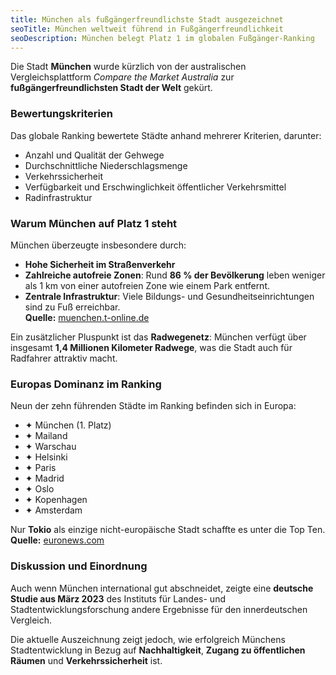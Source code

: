 ```yaml
---
title: München als fußgängerfreundlichste Stadt ausgezeichnet
seoTitle: München weltweit führend in Fußgängerfreundlichkeit
seoDescription: München belegt Platz 1 im globalen Fußgänger-Ranking
---
```


Die Stadt **München** wurde kürzlich von der australischen Vergleichsplattform *Compare the Market Australia* zur **fußgängerfreundlichsten Stadt der Welt** gekürt.  

### Bewertungskriterien

Das globale Ranking bewertete Städte anhand mehrerer Kriterien, darunter:

- Anzahl und Qualität der Gehwege  
- Durchschnittliche Niederschlagsmenge  
- Verkehrssicherheit  
- Verfügbarkeit und Erschwinglichkeit öffentlicher Verkehrsmittel  
- Radinfrastruktur  

### Warum München auf Platz 1 steht

München überzeugte insbesondere durch:

- **Hohe Sicherheit im Straßenverkehr**
- **Zahlreiche autofreie Zonen**: Rund **86 % der Bevölkerung** leben weniger als 1 km von einer autofreien Zone wie einem Park entfernt.  
- **Zentrale Infrastruktur**: Viele Bildungs- und Gesundheitseinrichtungen sind zu Fuß erreichbar.  
**Quelle:** [muenchen.t-online.de](https://muenchen.t-online.de/region/muenchen/id_100388430/muenchen-ist-fussgaengerfreundlichste-stadt-der-welt-aus-diesen-gruenden.html?utm_source=chatgpt.com)

Ein zusätzlicher Pluspunkt ist das **Radwegenetz**: München verfügt über insgesamt **1,4 Millionen Kilometer Radwege**, was die Stadt auch für Radfahrer attraktiv macht.  

### Europas Dominanz im Ranking

Neun der zehn führenden Städte im Ranking befinden sich in Europa:

- ✦ München (1. Platz)  
- ✦ Mailand  
- ✦ Warschau  
- ✦ Helsinki  
- ✦ Paris  
- ✦ Madrid  
- ✦ Oslo  
- ✦ Kopenhagen  
- ✦ Amsterdam  

Nur **Tokio** als einzige nicht-europäische Stadt schaffte es unter die Top Ten.  
**Quelle:** [euronews.com](https://www.euronews.com/travel/2024/04/12/nine-out-of-10-of-the-worlds-most-walkable-cities-are-in-europe-does-yours-make-the-cut?utm_source=chatgpt.com)

### Diskussion und Einordnung

Auch wenn München international gut abschneidet, zeigte eine **deutsche Studie aus März 2023** des Instituts für Landes- und Stadtentwicklungsforschung andere Ergebnisse für den innerdeutschen Vergleich.  

Die aktuelle Auszeichnung zeigt jedoch, wie erfolgreich Münchens Stadtentwicklung in Bezug auf **Nachhaltigkeit**, **Zugang zu öffentlichen Räumen** und **Verkehrssicherheit** ist.
